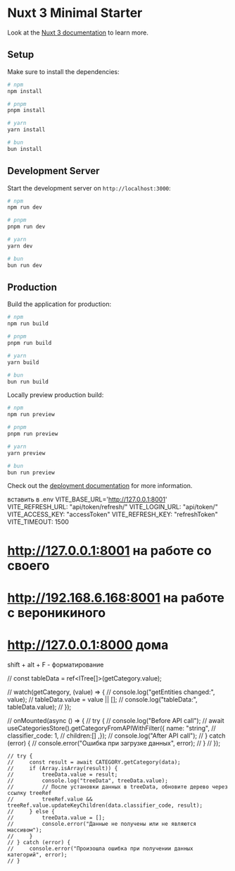 # Nuxt 3 Minimal Starter

Look at the [Nuxt 3 documentation](https://nuxt.com/docs/getting-started/introduction) to learn more.

## Setup

Make sure to install the dependencies:

```bash
# npm
npm install

# pnpm
pnpm install

# yarn
yarn install

# bun
bun install
```

## Development Server

Start the development server on `http://localhost:3000`:

```bash
# npm
npm run dev

# pnpm
pnpm run dev

# yarn
yarn dev

# bun
bun run dev
```

## Production

Build the application for production:

```bash
# npm
npm run build

# pnpm
pnpm run build

# yarn
yarn build

# bun
bun run build
```

Locally preview production build:

```bash
# npm
npm run preview

# pnpm
pnpm run preview

# yarn
yarn preview

# bun
bun run preview
```

Check out the [deployment documentation](https://nuxt.com/docs/getting-started/deployment) for more information.


вставить в .env
VITE_BASE_URL='http://127.0.0.1:8001'
VITE_REFRESH_URL: "api/token/refresh/"
VITE_LOGIN_URL: "api/token/"
VITE_ACCESS_KEY: "accessToken"
VITE_REFRESH_KEY: "refreshToken"
VITE_TIMEOUT: 1500
# http://127.0.0.1:8001 на работе со своего
# http://192.168.6.168:8001 на работе с вероникиного
# http://127.0.0.1:8000 дома

shift + alt + F - форматирование
<script setup lang="ts">
import { ref, onMounted, watch } from 'vue';
import type { ElTree } from 'element-plus'
import { storeToRefs } from "pinia";
import type { ITree } from '~/utils/types/directoryTypes';
import { useCategoriesStore } from '~~/stores/categoriesStore'

const { getCategory } = storeToRefs(useCategoriesStore());
// const tableData = ref<ITree[]>(getCategory.value);

// watch(getCategory, (value) => {
//   console.log("getEntities changed:", value);
//   tableData.value = value || [];
//   console.log("tableData:", tableData.value);
// });


// onMounted(async () => {
//   try {
//     console.log("Before API call");
//     await useCategoriesStore().getCategoryFromAPIWithFilter({ name: "string",
//             classifier_code: 1,
//             children:[] ,});
//     console.log("After API call");
//   } catch (error) {
//     console.error("Ошибка при загрузке данных", error);
//   }
// });

const hierarchicalData = ref<ITree[]>([]);

// Функция для сгруппировки узлов по их родительским кодам
const groupNodesByParentCode = (nodes: ITree[]) => {
    const groupedNodes: { [key: string]: ITree[] } = {};

    nodes.forEach(node => {
        const parentCode = node.parent_code.toString();
        if (!groupedNodes[parentCode]) {
            groupedNodes[parentCode] = [];
        }
        groupedNodes[parentCode].push(node);
    });

    return groupedNodes;
};

// Функция для преобразования групп узлов в иерархическую структуру
const buildHierarchy = (nodes: ITree[], parentCode: string | null = null) => {
    const parentNode = nodes.filter(node => node.parent_code === parentCode);
    if (!parentNode.length) return []; // Если узел родителя не существует, вернуть пустой массив

    return parentNode.map(node => {
        const children = buildHierarchy(nodes, node.classifier_code.toString());
        if (children.length) {
            node.children = children;
        }
        return node;
    });
};












const treeData = ref<ITree[]>([]);
const treeRef = ref<InstanceType<typeof ElTree>>()

// Функция для получения данных с бэкэнда и установки полученных данных в переменную treeData
const fetchData = async (data: ITree) => {
    // try {
    //     const result = await CATEGORY.getCategory(data);
    //     if (Array.isArray(result)) {
    //         treeData.value = result;
    //         console.log("treeData", treeData.value);
    //         // После установки данных в treeData, обновите дерево через ссылку treeRef
    //         treeRef.value && treeRef.value.updateKeyChildren(data.classifier_code, result);
    //     } else {
    //         treeData.value = [];
    //         console.error("Данные не получены или не являются массивом");
    //     }
    // } catch (error) {
    //     console.error("Произошла ошибка при получении данных категорий", error);
    // }
    try {
        const result = await CATEGORY.getCategory(data);
        
        if (Array.isArray(result)) {
            treeData.value = result;
            const groupedNodes = groupNodesByParentCode(result);
            const hierarchicalResult = buildHierarchy(result);
            hierarchicalData.value = hierarchicalResult;
            console.log("treeData", treeData.value);
            treeRef.value && treeRef.value.updateKeyChildren(data.classifier_code, hierarchicalResult);
        } else {
            treeData.value = [];
            console.error("Данные не получены или не являются массивом");
        }
    } catch (error) {
        console.error("Произошла ошибка при получении данных категорий", error);
    }

};

// Вызов функции fetchData при монтировании компонента
onMounted(async () => {
    try {
        console.log("Before API call");
        await fetchData({
            name: "string",
            classifier_code: 1,
            children:[] ,
            parent_code: "",
        });
        console.log("After API call");
    } catch (error) {
        console.error("Ошибка при загрузке данных", error);
    }
});



const getCheckedKeys = (checkedKeys: any, checkedNodes: any) => {
    console.log('Отмеченные ключи:', checkedKeys);
    console.log('Отмеченные узлы:', checkedNodes);
};

// Объект с настройками по умолчанию для дерева
const defaultProps = {
    children: 'children',
    label: 'name'
};

</script>


// const tableData = ref<ITree[]>(getCategory.value);

// watch(getCategory, (value) => {
//   console.log("getEntities changed:", value);
//   tableData.value = value || [];
//   console.log("tableData:", tableData.value);
// });


// onMounted(async () => {
//   try {
//     console.log("Before API call");
//     await useCategoriesStore().getCategoryFromAPIWithFilter({ name: "string",
//             classifier_code: 1,
//             children:[] ,});
//     console.log("After API call");
//   } catch (error) {
//     console.error("Ошибка при загрузке данных", error);
//   }
// });






    // try {
    //     const result = await CATEGORY.getCategory(data);
    //     if (Array.isArray(result)) {
    //         treeData.value = result;
    //         console.log("treeData", treeData.value);
    //         // После установки данных в treeData, обновите дерево через ссылку treeRef
    //         treeRef.value && treeRef.value.updateKeyChildren(data.classifier_code, result);
    //     } else {
    //         treeData.value = [];
    //         console.error("Данные не получены или не являются массивом");
    //     }
    // } catch (error) {
    //     console.error("Произошла ошибка при получении данных категорий", error);
    // }
